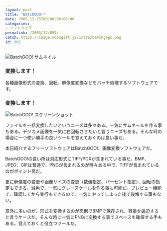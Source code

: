 ```yaml
---
layout: post
title: "BatchGOO!"
date: 2005-12-15T09:00:00+09:00
categories:
- ソフトウェア
permalink: /2005/12/894/
catch: https://image.moongift.jp/intro/batchgogo.png
id: 901
---
```

 ![BatchGOO! サムネイル](https://image.moongift.jp/intro/batchgogo.s.png "BatchGOO! サムネイル")
  

### 変換します！
  
各種画像形式の変換、回転、解像度変換などをバッチ処理するソフトウェアです。  
<!--more-->  

### 変換します！
  

![BatchGOO! スクリーンショット](https://image.moongift.jp/intro/batchgogo.png "BatchGOO! スクリーンショット")

  

ファイルを一括変換したいというニーズは多々ある。一気にサムネールを作る事もある。デジカメ画像を一気に右回転させたいと言うニーズもある。そんな時の場合に一つ使い勝手の良いツールを覚えておくのは良い事だ。

  

本日紹介するフリーソフトウェアはBatchGOO!、画像変換ソフトウェアだ。

  

BatchGOO!の良い所は対応形式にTIFF/PCXが含まれている事だ。BMP、JPEG、GIFは普通で、PNGが含まれるのが時々ある中で、TIFFが含まれているのがポイント高だ。

  

更に解像度の変更や画像サイズの変更（数値指定、パーセント指定）、回転の指定もできる。減色で、一気にグレースケールを作る事も可能だ。プレビュー機能で、確認してから実行もできるので、一気にやってしまった後で後悔する事もない。

  

意外に多いのが、形式を変換するのが面倒でBMPで保存され、容量を逼迫すると言うケースだ。そんな時に一気にPNGに変換する事でスペースを確保する手もある。覚えておくと役立つツールだ。

